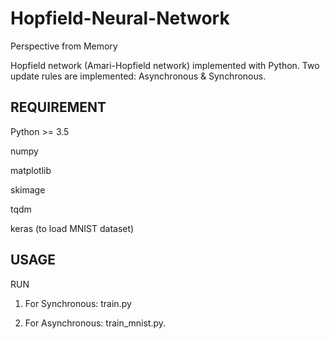 # Hopfield-Neural-Network
Perspective from Memory

Hopfield network (Amari-Hopfield network) implemented with Python. Two update rules are implemented: Asynchronous & Synchronous.

## REQUIREMENT

Python >= 3.5

numpy

matplotlib

skimage

tqdm

keras (to load MNIST dataset)


## USAGE

RUN

1. For Synchronous: train.py

2. For Asynchronous: train_mnist.py.


